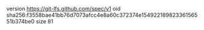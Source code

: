 version https://git-lfs.github.com/spec/v1
oid sha256:f3558bae41bb76d7073afcc4e8a60c372374e15492218982336156551b374be0
size 81
